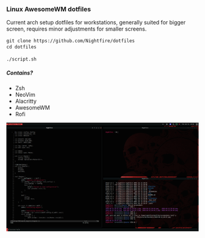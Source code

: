 ### Linux AwesomeWM dotfiles

Current arch setup dotfiles for workstations, generally suited for bigger screen, requires minor adjustments for smaller screens. 

```
git clone https://github.com/Nightfire/dotfiles
cd dotfiles

./script.sh
```

##### Contains?

- Zsh
- NeoVim
- Alacritty
- AwesomeWM
- Rofi

![Screenshot of the setup](https://github.com/Nightfire390/dotfiles/blob/master/screenshots/tiling.png "Screenshot of the setup")
